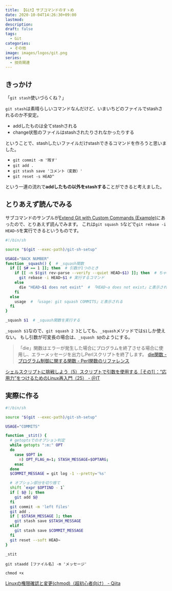 ```yaml
---
title: 【Git】サブコマンドのすゝめ
date: 2020-10-04T14:26:30+09:00
lastmod: 
description: 
draft: false
tags:
  - Git
categories:
  - その他
image: images/logos/git.png
series:
  - 技術関連
---
```


## きっかけ

「`git stash`使いづらくね？」

`git stash`は素晴らしいコマンドなんだけど、いまいちどのファイルでstashされるのか不安定。

- addしたものは全てstashされる
- change状態のファイルはstashされたりされなかったりする

ということで、stashしたいファイルだけstashできるコマンドを作ろうと思いました。

- `git commit -m '残す'`
- `git add .`
- `git stash save 'コメント（変数）'`
- `git reset -s HEAD^`

という一連の流れで**addしたもの以外をstashする**ことができると考えました。


## とりあえず読んでみる

サブコマンドのサンプルが[Extend Git with Custom Commands \(Example\)](https://coderwall.com/p/bt93ia/extend-git-with-custom-commands)にあったので、とりあえず読んでみます。
これは`git squash 5`などで`git rebase -i HEAD~5`を実行できるというものです。

```sh:git-squash..sh
#!/bin/sh

source "$(git --exec-path)/git-sh-setup"

USAGE="BACK NUMBER"
function _squash() {  # _squash関数
  if [[ $# == 1 ]]; then  # 引数が1つのとき
    if [[ -n $(git rev-parse --verify --quiet HEAD~$1) ]]; then  # ちゃんと該当コミットがあるかどうか
      git rebase -i HEAD~$1 # 実行するコマンド
    else
      die "HEAD~$1 does not exist"  # 「HEAD~a does not exist」と表示される
    fi
  else
    usage  # 「usage: git squash COMMITS」と表示される
  fi
}

_squash $1  # _squash関数を実行する
```


`_squash $1`なので、`git squash 2 3`としても、`_squash`メソッドでは`$1`しか使えない。
もし引数が可変長の場合は、`_squash $@`のようにする。


> 「die」関数はエラーが発生した場合にプログラムを終了させる場合に使用し、エラーメッセージを出力しPerlスクリプトを終了します。
[die関数 \- プログラム制御に関する関数 \- Perl関数のリファレンス](https://www.javadrive.jp/perlfunc/control/index2.html)

[シェルスクリプトに挑戦しよう（5）スクリプトで引数を使用する［その1］：“応用力”をつけるためのLinux再入門（25） \- ＠IT](https://www.atmarkit.co.jp/ait/articles/1810/07/news001.html)


## 実際に作る

```sh:git-stit..sh
#!/bin/sh

source "$(git --exec-path)/git-sh-setup"

USAGE="COMMITS"

function _stit() {
  # getoptsでのオプション判定
  while getopts ":m:" OPT
  do
    case $OPT in
      m) OPT_FLAG_m=1; STASH_MESSAGE=$OPTARG;
    esac
  done
  $COMMIT_MESSAGE = git log -1 --pretty='%s'

  # オプション部分を切り捨て
  shift `expr $OPTIND - 1`
  if [ $@ ]; then
    git add $@
  fi
  git commit -m 'left files'
  git add .
  if [ $STASH_MESSAGE ]; then
    git stash save $STASH_MESSAGE
  elif
    git stash save $COMMIT_MESSAGE
  fi
  git reset --soft HEAD~
}

_stit
```


```
git staadd [ファイル名] -m 'メッセージ'
```

```
chmod +x
```

[Linuxの権限確認と変更\(chmod\)（超初心者向け） \- Qiita](https://qiita.com/shisama/items/5f4c4fa768642aad9e06)
